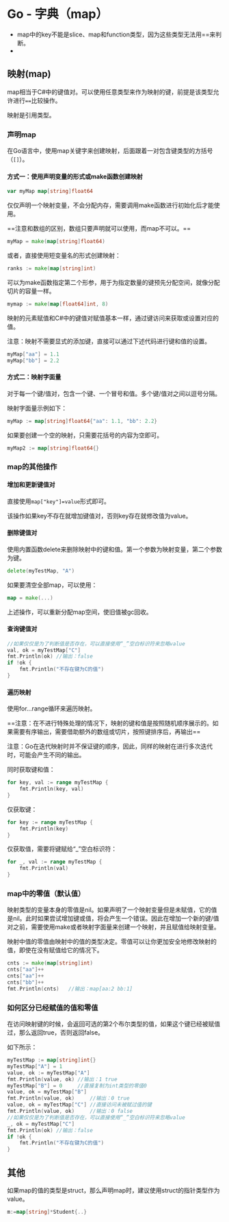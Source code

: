 # Go - 字典（map）

- map中的key不能是slice、map和function类型，因为这些类型无法用==来判断。
- 



## 映射(map)

map相当于C#中的键值对。可以使用任意类型来作为映射的键，前提是该类型允许进行`==`比较操作。

映射是引用类型。

### 声明map

在Go语言中，使用map关键字来创建映射，后面跟着一对包含键类型的方括号（`[]`）。

#### 方式一：使用声明变量的形式或make函数创建映射

```go
var myMap map[string]float64
```

仅仅声明一个映射变量，不会分配内存，需要调用make函数进行初始化后才能使用。

==注意和数组的区别，数组只要声明就可以使用，而map不可以。==

```go
myMap = make(map[string]float64)
```

或者，直接使用短变量名的形式创建映射：

```go
ranks := make(map[string]int)
```

可以为make函数指定第二个形参，用于为指定数量的键预先分配空间，就像分配切片的容量一样。

```go
mymap := make(map[float64]int, 8)
```

映射的元素赋值和C#中的键值对赋值基本一样，通过键访问来获取或设置对应的值。

注意：映射不需要显式的添加键，直接可以通过下述代码进行键和值的设置。

```go
myMap["aa"] = 1.1
myMap["bb"] = 2.2
```



#### 方式二：映射字面量

对于每一个键/值对，包含一个键、一个冒号和值。多个键/值对之间以逗号分隔。

映射字面量示例如下：

```go
myMap := map[string]float64{"aa": 1.1, "bb": 2.2}
```

如果要创建一个空的映射，只需要花括号的内容为空即可。

```go
myMap2 := map[string]float64{}
```

### map的其他操作

#### 增加和更新键值对

直接使用`map["key"]=value`形式即可。

该操作如果key不存在就增加键值对，否则key存在就修改值为value。

#### 删除键值对

使用内置函数delete来删除映射中的键和值。第一个参数为映射变量，第二个参数为键。

```go
delete(myTestMap, "A")
```

如果要清空全部map，可以使用：

```go
map = make(...)
```

上述操作，可以重新分配map空间，使旧值被gc回收。

#### 查询键值对

```go
//如果仅仅是为了判断值是否存在，可以直接使用“_”空白标识符来忽略value
val, ok = myTestMap["C"]
fmt.Println(ok) //输出：false
if !ok {
    fmt.Println("不存在键为C的值")
}
```

#### 遍历映射

使用for...range循环来遍历映射。

==注意：在不进行特殊处理的情况下，映射的键和值是按照随机顺序展示的。如果需要有序输出，需要借助额外的数组或切片，按照键排序后，再输出==

注意：Go在迭代映射时并不保证键的顺序，因此，同样的映射在进行多次迭代时，可能会产生不同的输出。

同时获取键和值：

```go
for key, val := range myTestMap {
	fmt.Println(key, val)
}
```

仅获取键：

```go
for key := range myTestMap {
	fmt.Println(key)
}
```

仅获取值，需要将键赋给“_”空白标识符：

```go
for _, val := range myTestMap {
	fmt.Println(val)
}
```



### map中的零值（默认值）

映射类型的变量本身的零值是nil。如果声明了一个映射变量但是未赋值，它的值是nil。此时如果尝试增加键或值，将会产生一个错误。因此在增加一个新的键/值对之前，需要使用make或者映射字面量来创建一个映射，并且赋值给映射变量。

映射中值的零值由映射中的值的类型决定。零值可以让你更加安全地修改映射的值，即使在没有赋值给它的情况下。

```go
cnts := make(map[string]int)
cnts["aa"]++
cnts["aa"]++
cnts["bb"]++
fmt.Println(cnts)	//输出：map[aa:2 bb:1]
```

### 如何区分已经赋值的值和零值

在访问映射键的时候，会返回可选的第2个布尔类型的值，如果这个键已经被赋值过，那么返回true，否则返回false。

如下所示：

```go
myTestMap := map[string]int{}
myTestMap["A"] = 1
value, ok := myTestMap["A"]
fmt.Println(value, ok) //输出：1 true
myTestMap["B"] = 0     //直接复制为int类型的零值0
value, ok = myTestMap["B"]
fmt.Println(value, ok)     //输出：0 true
value, ok = myTestMap["C"] //直接访问未被赋过值的键
fmt.Println(value, ok)     //输出：0 false
//如果仅仅是为了判断值是否存在，可以直接使用“_”空白标识符来忽略value
_, ok = myTestMap["C"]
fmt.Println(ok) //输出：false
if !ok {
    fmt.Println("不存在键为C的值")
}
```



## 其他

如果map的值的类型是struct，那么声明map时，建议使用struct的指针类型作为value。

```go
m:=map[string]*Student{..}
```

